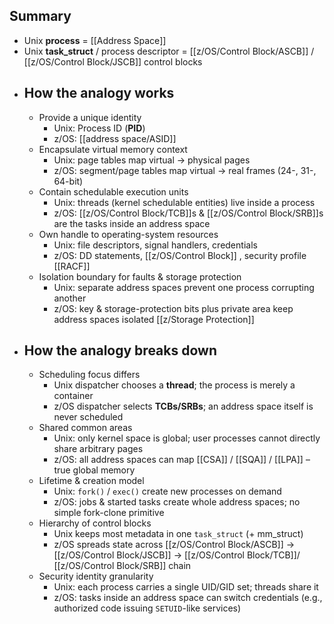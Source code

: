 ## Summary
- Unix **process** = [[Address Space]]
- Unix **task_struct** / process descriptor = [[z/OS/Control Block/ASCB]] / [[z/OS/Control Block/JSCB]] control blocks
- ## How the analogy works
	- Provide a unique identity
		- Unix: Process ID (**PID**)
		- z/OS: [[address space/ASID]]
	- Encapsulate virtual memory context
		- Unix: page tables map virtual → physical pages
		- z/OS: segment/page tables map virtual → real frames (24-, 31-, 64-bit)
	- Contain schedulable execution units
		- Unix: threads (kernel schedulable entities) live inside a process
		- z/OS: [[z/OS/Control Block/TCB]]s & [[z/OS/Control Block/SRB]]s are the tasks inside an address space
	- Own handle to operating-system resources
		- Unix: file descriptors, signal handlers, credentials
		- z/OS: DD statements, [[z/OS/Control Block]] , security profile [[RACF]]
	- Isolation boundary for faults & storage protection
		- Unix: separate address spaces prevent one process corrupting another
		- z/OS: key & storage-protection bits plus private area keep address spaces isolated [[z/Storage Protection]]
- ## How the analogy breaks down
	- Scheduling focus differs
		- Unix dispatcher chooses a **thread**; the process is merely a container
		- z/OS dispatcher selects **TCBs/SRBs**; an address space itself is never scheduled
	- Shared common areas
		- Unix: only kernel space is global; user processes cannot directly share arbitrary pages
		- z/OS: all address spaces can map [[CSA]] / [[SQA]] / [[LPA]] – true global memory
	- Lifetime & creation model
		- Unix: `fork()` / `exec()` create new processes on demand
		- z/OS: jobs & started tasks create whole address spaces; no simple fork-clone primitive
	- Hierarchy of control blocks
		- Unix keeps most metadata in one `task_struct` (+ mm_struct)
		- z/OS spreads state across [[z/OS/Control Block/ASCB]] → [[z/OS/Control Block/JSCB]] → [[z/OS/Control Block/TCB]]/ [[z/OS/Control Block/SRB]] chain
	- Security identity granularity
		- Unix: each process carries a single UID/GID set; threads share it
		- z/OS: tasks inside an address space can switch credentials (e.g., authorized code issuing `SETUID`-like services)